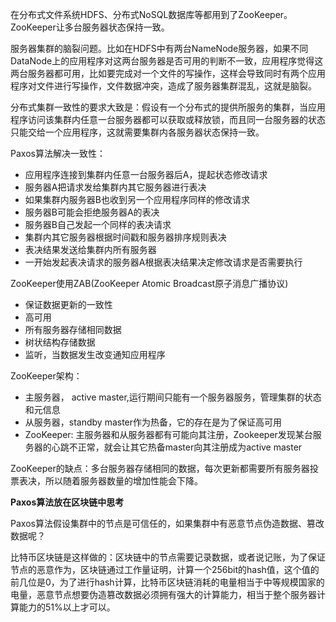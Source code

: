 在分布式文件系统HDFS、分布式NoSQL数据库等都用到了ZooKeeper。ZooKeeper让多台服务器状态保持一致。

服务器集群的脑裂问题。比如在HDFS中有两台NameNode服务器，如果不同DataNode上的应用程序对这两台服务器是否可用的判断不一致，应用程序觉得这两台服务器都可用，比如要完成对一个文件的写操作，这样会导致同时有两个应用程序对文件进行写操作，文件数据冲突，造成了服务器集群混乱，这就是脑裂。

分布式集群一致性的要求大致是：假设有一个分布式的提供所服务的集群，当应用程序访问该集群内任意一台服务器都可以获取或释放锁，而且同一台服务器的状态只能交给一个应用程序，这就需要集群内各服务器状态保持一致。

Paxos算法解决一致性：

- 应用程序连接到集群内任意一台服务器后A，提起状态修改请求
- 服务器A把请求发给集群内其它服务器进行表决
- 如果集群内服务器B也收到另一个应用程序同样的修改请求
- 服务器B可能会拒绝服务器A的表决
- 服务器B自己发起一个同样的表决请求
- 集群内其它服务器根据时间戳和服务器排序规则表决
- 表决结果发送给集群内所有服务器
- 一开始发起表决请求的服务器A根据表决结果决定修改请求是否需要执行

ZooKeeper使用ZAB(ZooKeeper Atomic Broadcast原子消息广播协议)

- 保证数据更新的一致性
- 高可用
- 所有服务器存储相同数据
- 树状结构存储数据
- 监听，当数据发生改变通知应用程序

ZooKeeper架构：

- 主服务器， active master,运行期间只能有一个服务器服务，管理集群的状态和元信息
- 从服务器，standby master作为热备，它的存在是为了保证高可用
- ZooKeeper: 主服务器和从服务器都有可能向其注册，Zookeeper发现某台服务器的心跳不正常，就会让其它热备master向其注册成为active master

ZooKeeper的缺点：多台服务器存储相同的数据，每次更新都需要所有服务器投票表决，所以随着服务器数量的增加性能会下降。

**Paxos算法放在区块链中思考**

Paxos算法假设集群中的节点是可信任的，如果集群中有恶意节点伪造数据、篡改数据呢？

比特币区块链是这样做的：区块链中的节点需要记录数据，或者说记账，为了保证节点的恶意作为，区块链通过工作量证明，计算一个256bit的hash值，这个值的前几位是0，为了进行hash计算，比特币区块链消耗的电量相当于中等规模国家的电量，恶意节点想要伪造篡改数据必须拥有强大的计算能力，相当于整个服务器计算能力的51%以上才可以。

